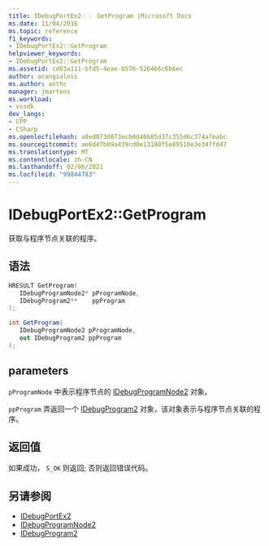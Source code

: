 ```yaml
---
title: IDebugPortEx2：： GetProgram |Microsoft Docs
ms.date: 11/04/2016
ms.topic: reference
f1_keywords:
- IDebugPortEx2::GetProgram
helpviewer_keywords:
- IDebugPortEx2::GetProgram
ms.assetid: cd83a111-bfd5-4eae-b576-526466c6b6ec
author: acangialosi
ms.author: anthc
manager: jmartens
ms.workload:
- vssdk
dev_langs:
- CPP
- CSharp
ms.openlocfilehash: a8ed073d873ecb0d46b85d37c355d6c374a7eabc
ms.sourcegitcommit: ae6d47b09a439cd0e13180f5e89510e3e347fd47
ms.translationtype: MT
ms.contentlocale: zh-CN
ms.lasthandoff: 02/08/2021
ms.locfileid: "99844783"
---
```

# <a name="idebugportex2getprogram"></a>IDebugPortEx2::GetProgram
获取与程序节点关联的程序。

## <a name="syntax"></a>语法

```cpp
HRESULT GetProgram( 
   IDebugProgramNode2* pProgramNode,
   IDebugProgram2**    ppProgram
);
```

```csharp
int GetProgram( 
   IDebugProgramNode2 pProgramNode,
   out IDebugProgram2 ppProgram
);
```

## <a name="parameters"></a>parameters
`pProgramNode` 中表示程序节点的 [IDebugProgramNode2](../../../extensibility/debugger/reference/idebugprogramnode2.md) 对象。

`ppProgram` 弄返回一个 [IDebugProgram2](../../../extensibility/debugger/reference/idebugprogram2.md) 对象，该对象表示与程序节点关联的程序。

## <a name="return-value"></a>返回值
 如果成功， `S_OK` 则返回; 否则返回错误代码。

## <a name="see-also"></a>另请参阅
- [IDebugPortEx2](../../../extensibility/debugger/reference/idebugportex2.md)
- [IDebugProgramNode2](../../../extensibility/debugger/reference/idebugprogramnode2.md)
- [IDebugProgram2](../../../extensibility/debugger/reference/idebugprogram2.md)

